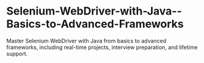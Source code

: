 # Selenium-WebDriver-with-Java--Basics-to-Advanced-Frameworks
Master Selenium WebDriver with Java from basics to advanced frameworks, including real-time projects, interview preparation, and lifetime support.

